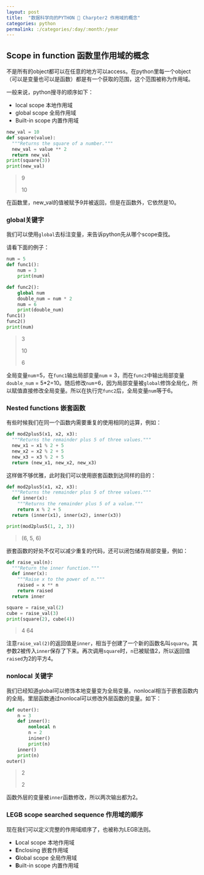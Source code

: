 ```yaml
---
layout: post
title:  "数据科学向的PYTHON 🐍 Charpter2 作用域的概念"
categories: python
permalink: :/categories/:day/:month:/year
---
```


## Scope in function 函数里作用域的概念

不是所有的object都可以在任意的地方可以access。在python里每一个object（可以是变量也可以是函数）都是有一个获取的范围，这个范围被称为作用域。

一般来说，python搜寻的顺序如下：

- local scope 本地作用域
- global scope 全局作用域
- Built-in scope 内置作用域

```python
new_val = 10
def square(value): 
  """Returns the square of a number."""
  new_val = value ** 2
  return new_val
print(square(3))
print(new_val)
```

> 9
>
> 10

在函数里，new_val的值被赋予9并被返回，但是在函数外，它依然是10。

### global关键字

我们可以使用`global`去标注变量，来告诉python先从哪个scope查找。

请看下面的例子：

```python
num = 5
def func1():
    num = 3
    print(num)

def func2():
    global num
    double_num = num * 2
    num = 6
    print(double_num)
func1()
func2()
print(num)
```

> 3
>
> 10
>
> 6

全局变量`num`=5，在`func1`输出局部变量`num` = 3，而在`func2`中输出局部变量`double_num` = 5*2=10。随后修改`num`=6，因为局部变量被`global`修饰全局化，所以赋值直接修改全局变量。所以在执行完`func2`后，全局变量`num`等于6。

### Nested functions 嵌套函数

有些时候我们在同一个函数内需要重复的使用相同的运算，例如：

```python
def mod2plus5(x1, x2, x3):
  """Returns the remainder plus 5 of three values."""
  new_x1 = x1 % 2 + 5
  new_x2 = x2 % 2 + 5
  new_x3 = x3 % 2 + 5
  return (new_x1, new_x2, new_x3)
```

这样做不够优雅，此时我们可以使用嵌套函数到达同样的目的：

```python
def mod2plus5(x1, x2, x3):
  """Returns the remainder plus 5 of three values."""
  def inner(x):
    """Returns the remainder plus 5 of a value."""
    return x % 2 + 5
  return (inner(x1), inner(x2), inner(x3))
```

```python
print(mod2plus5(1, 2, 3))
```

> (6, 5, 6)

嵌套函数的好处不仅可以减少重复的代码，还可以闭包储存局部变量，例如：

```python
def raise_val(n):
  """Return the inner function."""
  def inner(x):
    """Raise x to the power of n."""
    raised = x ** n
    return raised
  return inner
```

```python
square = raise_val(2)
cube = raise_val(3)
print(square(2), cube(4))
```

> 4 64

注意`raise_val(2)`的返回值是`inner`，相当于创建了一个新的函数名叫`square`。其参数2被传入`inner`保存了下来。再次调用`square`时，`n`已被赋值2，所以返回值`raised`为2的平方4。

### nonlocal 关键字

我们已经知道global可以修饰本地变量变为全局变量。nonlocal相当于嵌套函数内的全局。里层函数通过nonlocal可以修改外层函数的变量。如下：

```python
def outer():
    n = 3
    def inner():
        nonlocal n
        n = 2
        ininer()
        print(n)
    inner()
    print(n)
outer()
```

> 2
>
> 2

函数外层的变量被`inner`函数修改，所以两次输出都为2。

### LEGB scope searched sequence 作用域的顺序

现在我们可以定义完整的作用域顺序了，也被称为LEGB法则。

- **L**ocal scope 本地作用域
- **E**nclosing 嵌套作用域
- **G**lobal scope 全局作用域
- **B**uilt-in scope 内置作用域

